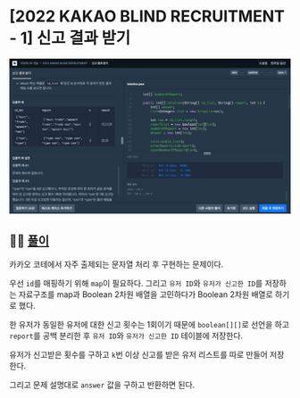 # [2022 KAKAO BLIND RECRUITMENT - 1] 신고 결과 받기

![img.png](../../../../../img/img.png)

## ✍🏻 [풀이](https://seongho96.tistory.com/24)
카카오 코테에서 자주 출제되는 문자열 처리 후 구현하는 문제이다.

우선 `id`를 매핑하기 위해 `map`이 필요하다.
그리고 `유저 ID`와 `유저가 신고한 ID`를 저장하는 자료구조를 map과 Boolean 2차원 배열을 고민하다가 Boolean 2차원 배열로 하기로 했다.

한 유저가 동일한 유저에 대한 신고 횟수는 1회이기 때문에 `boolean[][]`로 선언을 하고 `report`를 공백 분리한 후 `유저 ID`와 `유저가 신고한 ID` 테이블에 저장한다.

유저가 신고받은 횟수를 구하고 `k`번 이상 신고를 받은 유저 리스트를 따로 만들어 저장한다.

그리고 문제 설명대로 `answer` 값을 구하고 반환하면 된다.